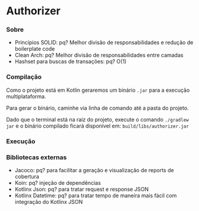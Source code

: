 # Authorizer

### Sobre

- Princípios SOLID: pq? Melhor divisão de responsabilidades e redução de boilerplate code
- Clean Arch: pq? Melhor divisão de responsabilidades entre camadas
- Hashset para buscas de transações: pq? O(1)

### Compilação
Como o projeto está em Kotlin geraremos um binário `.jar` para a execução multiplataforma.

Para gerar o binário, caminhe via linha de comando até a pasta do projeto.

Dado que o terminal está na raíz do projeto, execute o comando `./gradlew jar`
e o binário compilado ficará disponível em: `build/libs/authorizer.jar`

### Execução


### Bibliotecas externas

- Jacoco: pq? para facilitar a geração e visualização de reports de cobertura
- Koin: pq? injeção de dependências
- Kotlinx Json: pq? para tratar request e response JSON
- Kotlinx Datetime: pq? para tratar tempo de maneira mais fácil com integração do Kotlinx JSON
